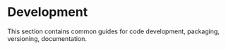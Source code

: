 # Development

This section contains common guides for code development, packaging, versioning, documentation.
